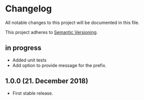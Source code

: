 # Changelog

All notable changes to this project will be documented in this file.

This project adheres to [Semantic Versioning](http://semver.org/).

## in progress

+ Added unit tests
+ Add option to provide message for the prefix.

## 1.0.0 (21. December 2018)

+ First stable release.